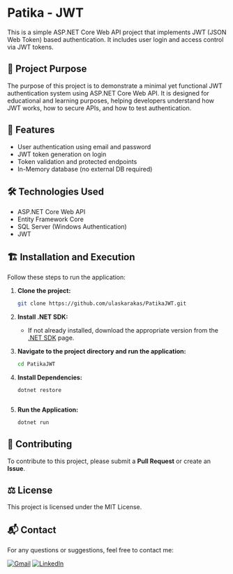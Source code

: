 # Patika - JWT
This is a simple ASP.NET Core Web API project that implements JWT (JSON Web Token) based authentication. It includes user login and access control via JWT tokens.

## 🚀 Project Purpose
The purpose of this project is to demonstrate a minimal yet functional JWT authentication system using ASP.NET Core Web API. It is designed for educational and learning purposes, helping developers understand how JWT works, how to secure APIs, and how to test authentication.

## 🎯 Features
- User authentication using email and password
- JWT token generation on login
- Token validation and protected endpoints
- In-Memory database (no external DB required)

## 🛠️ Technologies Used
- ASP.NET Core Web API
- Entity Framework Core
- SQL Server (Windows Authentication)
- JWT

## 🏗️ Installation and Execution

Follow these steps to run the application:

1. **Clone the project:**
   ```bash
   git clone https://github.com/ulaskarakas/PatikaJWT.git
   ```
2. **Install .NET SDK:**
   - If not already installed, download the appropriate version from the [.NET SDK](https://dotnet.microsoft.com/download) page.

3. **Navigate to the project directory and run the application:**
   ```bash
   cd PatikaJWT
   ```
4. **Install Dependencies:**
   ```bash
   dotnet restore
   ```
   ```
5. **Run the Application:**
   ```bash
   dotnet run
   ```

## 🤝 Contributing
To contribute to this project, please submit a **Pull Request** or create an **Issue**.

## ⚖️ License
This project is licensed under the MIT License.

## 📬 Contact
For any questions or suggestions, feel free to contact me:

[![Gmail](https://ziadoua.github.io/m3-Markdown-Badges/badges/Gmail/gmail1.svg)](mailto:ulaskarakas95@gmail.com)
[![LinkedIn](https://ziadoua.github.io/m3-Markdown-Badges/badges/LinkedIn/linkedin1.svg)](https://www.linkedin.com/in/ulas-karakas/)
